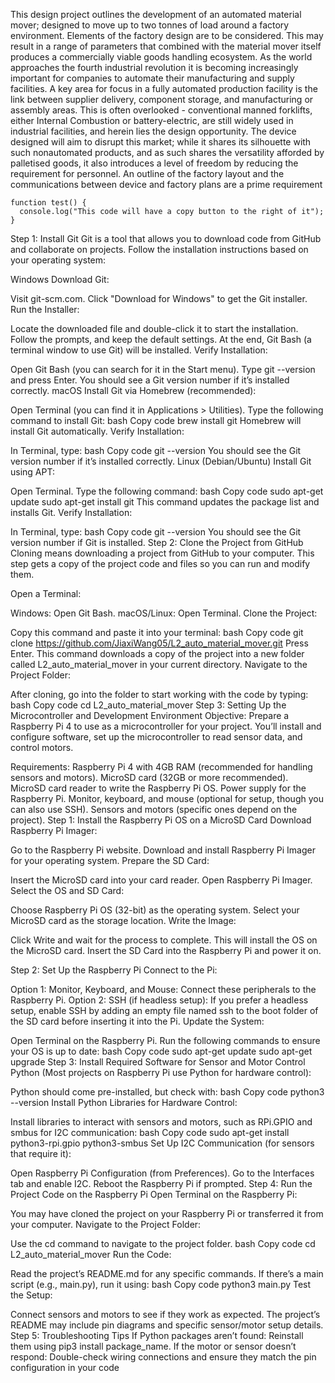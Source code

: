 This design project outlines the development of an automated material mover; designed to move up to two tonnes of load around a factory environment. Elements of the factory design are to be considered. This may result in a range of parameters that combined with the material mover itself produces a commercially viable goods handling ecosystem. As the world approaches the fourth industrial revolution it is becoming increasingly important for companies to automate their manufacturing and supply facilities. A key area for focus in a fully automated production facility is the link between supplier delivery, component storage, and manufacturing or assembly areas. This is often overlooked - conventional manned forklifts, either Internal Combustion or battery-electric, are still widely used in industrial facilities, and herein lies the design opportunity. The device designed will aim to disrupt this market; while it shares its silhouette with such nonautomated products, and as such shares the versatility afforded by palletised goods, it also introduces a level of freedom by reducing the requirement for personnel. An outline of the factory layout and the communications between device and factory plans are a prime requirement 

```
function test() {
  console.log("This code will have a copy button to the right of it");
}
```

Step 1: Install Git
Git is a tool that allows you to download code from GitHub and collaborate on projects. Follow the installation instructions based on your operating system:

Windows
Download Git:

Visit git-scm.com.
Click "Download for Windows" to get the Git installer.
Run the Installer:

Locate the downloaded file and double-click it to start the installation.
Follow the prompts, and keep the default settings.
At the end, Git Bash (a terminal window to use Git) will be installed.
Verify Installation:

Open Git Bash (you can search for it in the Start menu).
Type git --version and press Enter. You should see a Git version number if it’s installed correctly.
macOS
Install Git via Homebrew (recommended):

Open Terminal (you can find it in Applications > Utilities).
Type the following command to install Git:
bash
Copy code
brew install git
Homebrew will install Git automatically.
Verify Installation:

In Terminal, type:
bash
Copy code
git --version
You should see the Git version number if it’s installed correctly.
Linux (Debian/Ubuntu)
Install Git using APT:

Open Terminal.
Type the following command:
bash
Copy code
sudo apt-get update
sudo apt-get install git
This command updates the package list and installs Git.
Verify Installation:

In Terminal, type:
bash
Copy code
git --version
You should see the Git version number if Git is installed.
Step 2: Clone the Project from GitHub
Cloning means downloading a project from GitHub to your computer. This step gets a copy of the project code and files so you can run and modify them.

Open a Terminal:

Windows: Open Git Bash.
macOS/Linux: Open Terminal.
Clone the Project:

Copy this command and paste it into your terminal:
bash
Copy code
git clone https://github.com/JiaxiWang05/L2_auto_material_mover.git
Press Enter. This command downloads a copy of the project into a new folder called L2_auto_material_mover in your current directory.
Navigate to the Project Folder:

After cloning, go into the folder to start working with the code by typing:
bash
Copy code
cd L2_auto_material_mover
Step 3: Setting Up the Microcontroller and Development Environment
Objective:
Prepare a Raspberry Pi 4 to use as a microcontroller for your project. You’ll install and configure software, set up the microcontroller to read sensor data, and control motors.

Requirements:
Raspberry Pi 4 with 4GB RAM (recommended for handling sensors and motors).
MicroSD card (32GB or more recommended).
MicroSD card reader to write the Raspberry Pi OS.
Power supply for the Raspberry Pi.
Monitor, keyboard, and mouse (optional for setup, though you can also use SSH).
Sensors and motors (specific ones depend on the project).
Step 1: Install the Raspberry Pi OS on a MicroSD Card
Download Raspberry Pi Imager:

Go to the Raspberry Pi website.
Download and install Raspberry Pi Imager for your operating system.
Prepare the SD Card:

Insert the MicroSD card into your card reader.
Open Raspberry Pi Imager.
Select the OS and SD Card:

Choose Raspberry Pi OS (32-bit) as the operating system.
Select your MicroSD card as the storage location.
Write the Image:

Click Write and wait for the process to complete. This will install the OS on the MicroSD card.
Insert the SD Card into the Raspberry Pi and power it on.

Step 2: Set Up the Raspberry Pi
Connect to the Pi:

Option 1: Monitor, Keyboard, and Mouse: Connect these peripherals to the Raspberry Pi.
Option 2: SSH (if headless setup): If you prefer a headless setup, enable SSH by adding an empty file named ssh to the boot folder of the SD card before inserting it into the Pi.
Update the System:

Open Terminal on the Raspberry Pi.
Run the following commands to ensure your OS is up to date:
bash
Copy code
sudo apt-get update
sudo apt-get upgrade
Step 3: Install Required Software for Sensor and Motor Control
Python (Most projects on Raspberry Pi use Python for hardware control):

Python should come pre-installed, but check with:
bash
Copy code
python3 --version
Install Python Libraries for Hardware Control:

Install libraries to interact with sensors and motors, such as RPi.GPIO and smbus for I2C communication:
bash
Copy code
sudo apt-get install python3-rpi.gpio python3-smbus
Set Up I2C Communication (for sensors that require it):

Open Raspberry Pi Configuration (from Preferences).
Go to the Interfaces tab and enable I2C.
Reboot the Raspberry Pi if prompted.
Step 4: Run the Project Code on the Raspberry Pi
Open Terminal on the Raspberry Pi:

You may have cloned the project on your Raspberry Pi or transferred it from your computer.
Navigate to the Project Folder:

Use the cd command to navigate to the project folder.
bash
Copy code
cd L2_auto_material_mover
Run the Code:

Read the project’s README.md for any specific commands.
If there’s a main script (e.g., main.py), run it using:
bash
Copy code
python3 main.py
Test the Setup:

Connect sensors and motors to see if they work as expected. The project’s README may include pin diagrams and specific sensor/motor setup details.
Step 5: Troubleshooting Tips
If Python packages aren’t found: Reinstall them using pip3 install package_name.
If the motor or sensor doesn’t respond: Double-check wiring connections and ensure they match the pin configuration in your code
